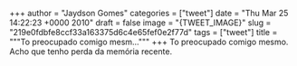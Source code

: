 
+++
author = "Jaydson Gomes"
categories = ["tweet"]
date = "Thu Mar 25 14:22:23 +0000 2010"
draft = false
image = "{TWEET_IMAGE}"
slug = "219e0fdbfe8ccf33a163375d6c4e65fef0e2f77d"
tags = ["tweet"]
title = """To preocupado comigo mesm..."""
+++
To preocupado comigo mesmo. Acho que tenho perda da memória recente.

